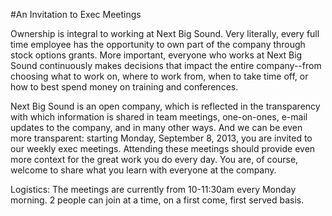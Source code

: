#An Invitation to Exec Meetings

Ownership is integral to working at Next Big Sound. Very literally, every full time employee has the opportunity to own part of the company through stock options grants. More important, everyone who works at Next Big Sound continuously makes decisions that impact the entire company--from choosing what to work on, where to work from, when to take time off, or how to best spend money on training and conferences.

Next Big Sound is an open company, which is reflected in the transparency with which information is shared in team meetings, one-on-ones, e-mail updates to the company, and in many other ways. And we can be even more transparent: starting Monday, September 8, 2013, you are invited to our weekly exec meetings. Attending these meetings should provide even more context for the great work you do every day. You are, of course, welcome to share what you learn with everyone at the company.

Logistics: The meetings are currently from 10-11:30am every Monday morning. 2 people can join at a time, on a first come, first served basis. 
